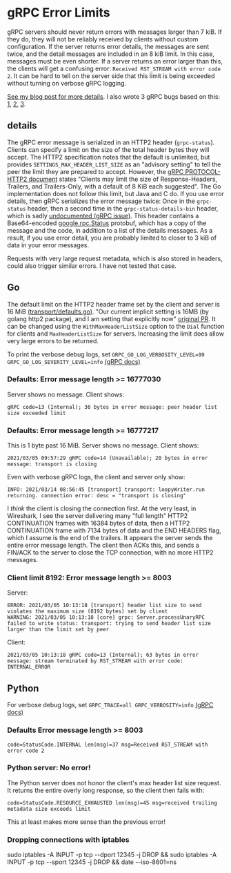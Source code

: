 # gRPC Error Limits

gRPC servers should never return errors with messages larger than 7 kiB. If they do, they will not be reliably received by clients without custom configuration. If the server returns error details, the messages are sent twice, and the detail messages are included in an 8 kiB limit. In this case, messages must be even shorter. If a server returns an error larger than this, the clients will get a confusing error: `Received RST_STREAM with error code 2`. It can be hard to tell on the server side that this limit is being exceeded without turning on verbose gRPC logging.

<a href="https://www.evanjones.ca/grpc-is-tricky.html">See my blog post for more details</a>. I also wrote 3 gRPC bugs based on this: <a href="https://github.com/grpc/grpc-go/issues/4265">1</a>, <a href="https://github.com/grpc/grpc-go/issues/4266">2</a>, <a href="https://github.com/grpc/grpc/issues/25713">3</a>.

## details

The gRPC error message is serialized in an HTTP2 header (`grpc-status`). Clients can specify a limit on the size of the total header bytes they will accept. The HTTP2 specification notes that the default is unlimited,
but provides `SETTINGS_MAX_HEADER_LIST_SIZE` as an "advisory setting" to tell the peer the limit they are prepared to accept. However, the [gRPC PROTOCOL-HTTP2 document](https://github.com/grpc/grpc/blob/master/doc/PROTOCOL-HTTP2.md) states "Clients may limit the size of Response-Headers, Trailers, and Trailers-Only, with a default of 8 KiB each suggested". The Go implementation does not follow this limit, but Java and C do. If you use error details, then gRPC serializes the error message twice: Once in the `grpc-status` header, then a second time in the `grpc-status-details-bin` header, which is sadly [undocumented (gRPC issue)](https://github.com/grpc/grpc/issues/24007). This header contains a Base64-encoded [google.rpc.Status](https://github.com/googleapis/googleapis/blob/master/google/rpc/status.proto) protobuf, which has a copy of the message and the code, in addition to a list of the details messages. As a result, if you use error detail, you are probably limited to closer to 3 kiB of data in your error messages.

Requests with very large request metadata, which is also stored in headers, could also trigger similar errors. I have not tested that case.


## Go

The default limit on the HTTP2 header frame set by the client and server is 16 MiB [(transport/defaults.go)](https://github.com/grpc/grpc-go/blob/master/internal/transport/defaults.go#L47). "Our current implicit setting is 16MB (by golang http2 package), and I am setting that explicitly now" [original PR](https://github.com/grpc/grpc-go/pull/2084). It can be changed using the `WithMaxHeaderListSize` option to the `Dial` function for clients and `MaxHeaderListSize` for servers. Increasing the limit does allow very large errors to be returned.

To print the verbose debug logs, set `GRPC_GO_LOG_VERBOSITY_LEVEL=99 GRPC_GO_LOG_SEVERITY_LEVEL=info` [(gRPC docs)](https://github.com/grpc/grpc-go/blob/master/README.md#how-to-turn-on-logging)



### Defaults: Error message length >= 16777030

Server shows no message. Client shows:

```
gRPC code=13 (Internal); 36 bytes in error message: peer header list size exceeded limit
```


### Defaults: Error message length >= 16777217

This is 1 byte past 16 MiB. Server shows no message. Client shows:
```
2021/03/05 09:57:29 gRPC code=14 (Unavailable); 20 bytes in error message: transport is closing
```

Even with verbose gRPC logs, the client and server only show:
```
INFO: 2021/03/14 08:56:45 [transport] transport: loopyWriter.run returning. connection error: desc = "transport is closing"
```

I *think* the client is closing the connection first. At the very least, in Wireshark, I see the server delivering many "full length" HTTP2 CONTINUATION frames with 16384 bytes of data, then a HTTP2 CONTINUATION frame with 7134 bytes of data and the END HEADERS flag, which I assume is the end of the trailers. It appears the server sends the entire error message length. The client then ACKs this, and sends a FIN/ACK to the server to close the TCP connection, with no more HTTP2 messages.


### Client limit 8192: Error message length >= 8003

Server:
```
ERROR: 2021/03/05 10:13:18 [transport] header list size to send violates the maximum size (8192 bytes) set by client
WARNING: 2021/03/05 10:13:18 [core] grpc: Server.processUnaryRPC failed to write status: transport: trying to send header list size larger than the limit set by peer
```

Client:
```
2021/03/05 10:13:18 gRPC code=13 (Internal); 63 bytes in error message: stream terminated by RST_STREAM with error code: INTERNAL_ERROR
```


## Python

For verbose debug logs, set `GRPC_TRACE=all GRPC_VERBOSITY=info` [(gRPC docs)](GRPC_VERBOSITY)

### Defaults Error message length >= 8003

```
code=StatusCode.INTERNAL len(msg)=37 msg=Received RST_STREAM with error code 2
```


### Python server: No error!

The Python server does not honor the client's max header list size request. It returns the entire overly long response, so the client then fails with:

```
code=StatusCode.RESOURCE_EXHAUSTED len(msg)=45 msg=received trailing metadata size exceeds limit
```

This at least makes more sense than the previous error!


### Dropping connections with iptables

sudo iptables -A INPUT -p tcp --dport 12345 -j DROP && sudo iptables -A INPUT -p tcp --sport 12345 -j DROP && date --iso-8601=ns
